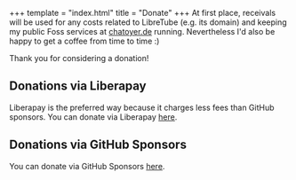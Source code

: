 +++
template = "index.html"
title = "Donate"
+++
At first place, receivals will be used for any costs related to LibreTube (e.g. its domain) and keeping my public Foss services at [chatoyer.de](https://chatoyer.de) running. Nevertheless I'd also be happy to get a coffee from time to time :)

Thank you for considering a donation!

## Donations via Liberapay
Liberapay is the preferred way because it charges less fees than GitHub sponsors.
You can donate via Liberapay [here](https://liberapay.com/Bnyro).

## Donations via GitHub Sponsors
You can donate via GitHub Sponsors [here](https://github.com/Bnyro/sponsors/).
